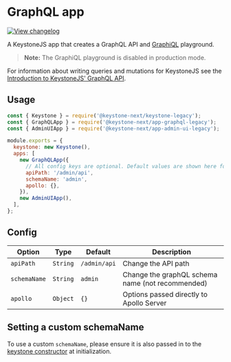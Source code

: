 <!--[meta]
section: api
subSection: apps
title: GraphQL app
[meta]-->

# GraphQL app

[![View changelog](https://img.shields.io/badge/changelogs.xyz-Explore%20Changelog-brightgreen)](https://changelogs.xyz/@keystonejs/app-graphql)

A KeystoneJS app that creates a GraphQL API and [GraphiQL](https://github.com/graphql/graphiql/blob/master/packages/graphiql/README.md) playground.

> **Note:** The GraphiQL playground is disabled in production mode.

For information about writing queries and mutations for KeystoneJS see the [Introduction to KeystoneJS' GraphQL API](https://keystonejs.com/guides/intro-to-graphql).

## Usage

```javascript
const { Keystone } = require('@keystone-next/keystone-legacy');
const { GraphQLApp } = require('@keystone-next/app-graphql-legacy');
const { AdminUIApp } = require('@keystone-next/app-admin-ui-legacy');

module.exports = {
  keystone: new Keystone(),
  apps: [
    new GraphQLApp({
      // All config keys are optional. Default values are shown here for completeness.
      apiPath: '/admin/api',
      schemaName: 'admin',
      apollo: {},
    }),
    new AdminUIApp(),
  ],
};
```

## Config

| Option       | Type     | Default      | Description                                      |
| ------------ | -------- | ------------ | ------------------------------------------------ |
| `apiPath`    | `String` | `/admin/api` | Change the API path                              |
| `schemaName` | `String` | `admin`      | Change the graphQL schema name (not recommended) |
| `apollo`     | `Object` | `{}`         | Options passed directly to Apollo Server         |

## Setting a custom schemaName

To use a custom `schemaName`, please ensure it is also passed in to the [keystone constructor](https://www.keystonejs.com/keystonejs/keystone/#schemanames) at initialization.
